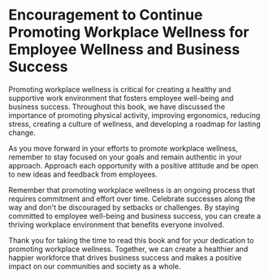 Encouragement to Continue Promoting Workplace Wellness for Employee Wellness and Business Success
=============================================================================================================

Promoting workplace wellness is critical for creating a healthy and supportive work environment that fosters employee well-being and business success. Throughout this book, we have discussed the importance of promoting physical activity, improving ergonomics, reducing stress, creating a culture of wellness, and developing a roadmap for lasting change.

As you move forward in your efforts to promote workplace wellness, remember to stay focused on your goals and remain authentic in your approach. Approach each opportunity with a positive attitude and be open to new ideas and feedback from employees.

Remember that promoting workplace wellness is an ongoing process that requires commitment and effort over time. Celebrate successes along the way and don't be discouraged by setbacks or challenges. By staying committed to employee well-being and business success, you can create a thriving workplace environment that benefits everyone involved.

Thank you for taking the time to read this book and for your dedication to promoting workplace wellness. Together, we can create a healthier and happier workforce that drives business success and makes a positive impact on our communities and society as a whole.
